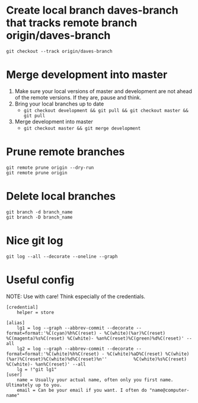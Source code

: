 # Create local branch daves-branch that tracks remote branch origin/daves-branch
	git checkout --track origin/daves-branch

# Merge development into master
1. Make sure your local versions of master and development are not ahead of the remote versions. If they are, pause and think.
2. Bring your local branches up to date
	- `git checkout development && git pull && git checkout master && git pull`
3. Merge development into master
	- `git checkout master && git merge development`

# Prune remote branches
	git remote prune origin --dry-run
	git remote prune origin

# Delete local branches
	git branch -d branch_name
	git branch -D branch_name

# Nice git log
	git log --all --decorate --oneline --graph

# Useful config
NOTE: Use with care! Think especially of the credentials.
```.gitconfig
[credential]
	helper = store

[alias]
	lg1 = log --graph --abbrev-commit --decorate --format=format:'%C(cyan)%h%C(reset) - %C(white)(%ar)%C(reset) %C(magenta)%s%C(reset) %C(white)- %an%C(reset)%C(green)%d%C(reset)' --all
	lg2 = log --graph --abbrev-commit --decorate --format=format:'%C(white)%h%C(reset) - %C(white)%aD%C(reset) %C(white)(%ar)%C(reset)%C(white)%d%C(reset)%n''          %C(white)%s%C(reset) %C(white)- %an%C(reset)' --all
	lg = !"git lg1"
[user]
	name = Usually your actual name, often only you first name. Ultimately up to you.
	email = Can be your email if you want. I often do "name@computer-name"
```
